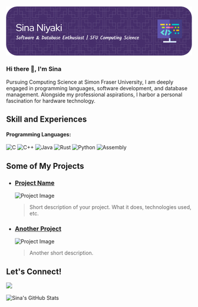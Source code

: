 ![Software & Database Enthusiast | SFU Computing Science](https://github.com/Sinaniyaki/sinaniyaki/blob/main/github-header-image.png)

### Hi there 👋, I'm Sina
Pursuing Computing Science at Simon Fraser University, I am deeply engaged in programming languages, software development, and database management. Alongside my professional aspirations, I harbor a personal fascination for hardware technology.

## Skill and Experiences
#### Programming Languages:
![C](https://img.shields.io/badge/C-00599C?style=for-the-badge&logo=c&logoColor=white)
![C++](https://img.shields.io/badge/C++-00599C?style=for-the-badge&logo=c%2B%2B&logoColor=white)
![Java](https://img.shields.io/badge/Java-ED8B00?style=for-the-badge&logo=java&logoColor=white)
![Rust](https://img.shields.io/badge/Rust-000000?style=for-the-badge&logo=rust&logoColor=white)
![Python](https://img.shields.io/badge/Python-3776AB?style=for-the-badge&logo=python&logoColor=white)
![Assembly](https://img.shields.io/badge/Assembly-007AAC?style=for-the-badge&logo=assemblyscript&logoColor=white)

## Some of My Projects

- ### [Project Name](link-to-your-project)
  ![Project Image](link-to-project-image)
  > Short description of your project. What it does, technologies used, etc.

- ### [Another Project](link-to-your-project)
  ![Project Image](link-to-project-image)
  > Another short description.

## Let's Connect!

[<img src="https://img.shields.io/badge/linkedin-%230077B5.svg?&style=for-the-badge&logo=linkedin&logoColor=white" />](https://www.linkedin.com/in/sinamniyaki/)

![Sina's GitHub Stats](https://github-readme-stats.vercel.app/api?username=Sinaniyaki&show_icons=true&theme=midnight-purple)
